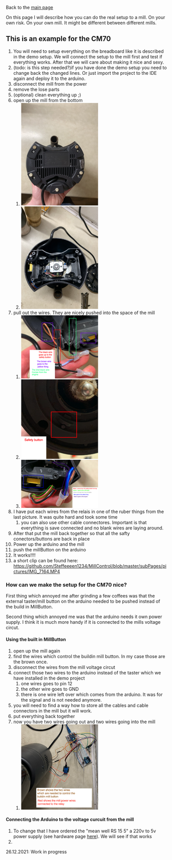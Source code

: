Back to the [main page](../README.md)

On this page I will describe how you can do the real setup to a mill. On your own risk. On your own mill.
It might be different between different mills.

## This is an example for the CM70

1. You will need to setup everything on the breadboard like it is described in the demo setup. We will connect the setup to the mill first and test if everything works. After that we will care about making it nice and sexy.
2. (todo: is this step needed?)if you have done the demo setup you need to change back the changed lines. Or just import the project to the IDE again and deploy it to the arduino.
3. disconnect the mill from the power
4. remove the lose parts
5. (optional) clean everything up ;)
6. open up the mill from the bottom
   1. <img src="./pictures/CM70_bottom.jpeg" width="240">
   2. <img src="./pictures/CM70_open.jpg" width="240">
7. pull out the wires. They are nicely pushed into the space of the mill
   1. <img src="./pictures/Wires_1.png" width="240">
   2. <img src="./pictures/Safety button.png" width="240">
   3. <img src="./pictures/Wires_2.png" width="240">
8. I have put each wires from the relais in one of the ruber things from the last picture. It was quite hard and took some time
   1. you can also use other cable connectores. Important is that everything is save connected and no blank wires are laying around.
1. After that put the mill back together so that all the safty conectors/buttons are back in place
2. Power up the arduino and the mill
3. push the millButton on the arduino
4. It works!!!!
5. a short clip can be found here: https://github.com/Steffeeeen1234/MillControl/blob/master/subPages/pictures/IMG_7164.MP4

### How can we make the setup for the CM70 nice?

First thing which annoyed me after grinding a few coffees was that the external taster/mill button on the arduino needed to be pushed instead of the build in MillButton.

Second thing which annoyed me was that the arduino needs it own power supply. I think it is much more handy if it is connected to the mills voltage circut.

#### Using the built in MillButton

1. open up the mill again
3. find the wires which control the buildin mill button. In my case those are the brown once.
4. disconnect the wires from the mill voltage circut
5. connect those two wires to the arduino instead of the taster which we have installed in the demo project 
   1. one wires goes to pin 12
   2. the other wire goes to GND
   3. there is one wire left over which comes from the arduino. It was for the signal and is not needed anymore.
6. you will need to find a way how to store all the cables and cable connectors in the mill but it will work.
7. put everything back together
8. now you have two wires going out and two wires going into the mill
   1. <img src="./pictures/MillButtonAndPower.png" width="240">

#### Connecting the Arduino to the voltage curcuit from the mill
1. To change that I have ordered the "mean well RS 15 5" a 220v to 5v power supply (see hardware page [here](../HardwareRequirements.md)). We will see if that works
2.

26.12.2021: Work in progress
